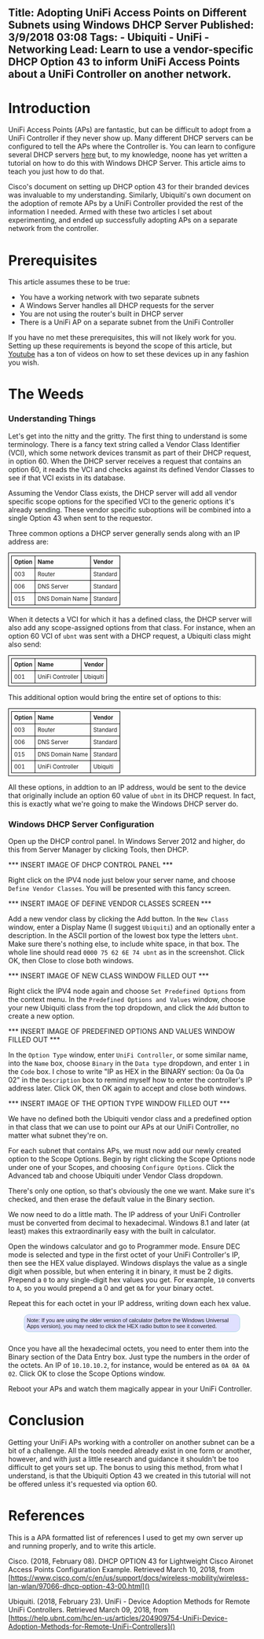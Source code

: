 Title: Adopting UniFi Access Points on Different Subnets using Windows DHCP Server
Published: 3/9/2018 03:08
Tags:
    - Ubiquiti
    - UniFi
    - Networking
Lead: Learn to use a vendor-specific DHCP Option 43 to inform UniFi Access Points about a UniFi Controller on another network.
---
<style>

table, th, td {
    border: 1px solid black;
    border-collapse: collapse;
    padding: 5px;
    text-align: left;
    font-size: .9em;
}

.note {
    margin-bottom:25px;
    margin-left:auto;
    margin-right:auto;
    border:1px solid lightblue;
    border-radius: 10px;
    background-color: #e0e0ff;
    padding: 5px;
    font-size:.8em;
    font-family: sans-serif;
    width:85%;
}
</style>

# Introduction
UniFi Access Points (APs) are fantastic, but can be difficult to adopt from a UniFi Controller if they never show up. Many different DHCP servers can be configured to tell the APs where the Controller is. You can learn to configure several DHCP servers [here][other-dhcp-stuff] but, to my knowledge, noone has yet written a tutorial on how to do this with Windows DHCP Server. This article aims to teach you just how to do that.

Cisco's document on setting up DHCP option 43 for their branded devices was invaluable to my understanding. Similarly, Ubiquiti's own document on the adoption of remote APs by a UniFi Controller provided the rest of the information I needed. Armed with these two articles I set about experimenting, and ended up successfully adopting APs on a separate network from the controller.

# Prerequisites
This article assumes these to be true:
* You have a working network with two separate subnets
* A Windows Server handles all DHCP requests for the server
* You are not using the router's built in DHCP server
* There is a UniFi AP on a separate subnet from the UniFi Controller

If you have no met these prerequisites, this will not likely work for you. Setting up these requirements is beyond the scope of this article, but [Youtube](https://youtube.com) has a ton of videos on how to set these devices up in any fashion you wish.

# The Weeds
### Understanding Things
Let's get into the nitty and the gritty. The first thing to understand is some terminology. There is a fancy text string called a Vendor Class Identifier (VCI), which some network devices transmit as part of their DHCP request, in option 60. When the DHCP server receives a request that contains an option 60, it reads the VCI and checks against its defined Vendor Classes to see if that VCI exists in its database.

Assuming the Vendor Class exists, the DHCP server will add all vendor specific scope options for the specified VCI to the generic options it's already sending. These vendor specific suboptions will be combined into a single Option 43 when sent to the requestor.

Three common options a DHCP server generally sends along with an IP address are:

<table>
    <tr>
        <th>Option</th>
        <th>Name</th>
        <th>Vendor</th>
    </tr>
    <tr>
        <td>003</td>
        <td>Router</td>
        <td>Standard</td>
    </tr>
    <tr>
        <td>006</td>
        <td>DNS Server</td>
        <td>Standard</td>
    </tr>
    <tr>
        <td>015</td>
        <td>DNS Domain Name</td>
        <td>Standard</td>
    </tr>
</table>

When it detects a VCI for which it has a defined class, the DHCP server will also add any scope-assigned options from that class. For instance, when an option 60 VCI of `ubnt` was sent with a DHCP request, a Ubiquiti class might also send:
<table>
    <tr>
        <th>Option</th>
        <th>Name</th>
        <th>Vendor</th>
    </tr>
    <tr>
        <td>001</td>
        <td>UniFi Controller</td>
        <td>Ubiquiti</td>
    </tr>
</table>

This additional option would bring the entire set of options to this:

<table>
    <tr>
        <th>Option</th>
        <th>Name</th>
        <th>Vendor</th>
    </tr>
    <tr>
        <td>003</td>
        <td>Router</td>
        <td>Standard</td>
    </tr>
    <tr>
        <td>006</td>
        <td>DNS Server</td>
        <td>Standard</td>
    </tr>
    <tr>
        <td>015</td>
        <td>DNS Domain Name</td>
        <td>Standard</td>
    </tr>
        <tr>
        <td>001</td>
        <td>UniFi Controller</td>
        <td>Ubiquiti</td>
    </tr>
</table>

All these options, in addtion to an IP address, would be sent to the device that originally include an option 60 value of `ubnt` in its DHCP request. In fact, this is exactly what we're going to make the Windows DHCP server do.

### Windows DHCP Server Configuration 
Open up the DHCP control panel. In Windows Server 2012 and higher, do this from Server Manager by clicking Tools, then DHCP.

*** INSERT IMAGE OF DHCP CONTROL PANEL ***

Right click on the IPV4 node just below your server name, and choose `Define Vendor Classes`. You will be presented with this fancy screen.

*** INSERT IMAGE OF DEFINE VENDOR CLASSES SCREEN ***

Add a new vendor class by clicking the Add button. In the `New Class` window, enter a Display Name (I suggest `Ubiquiti`) and an optionally enter a description. In the ASCII portion of the lowest box type the letters `ubnt`. Make sure there's nothing else, to include white space, in that box. The whole line should read `0000 75 62 6E 74 ubnt` as in the screenshot. Click OK, then Close to close both windows.

*** INSERT IMAGE OF NEW CLASS WINDOW FILLED OUT ***

Right click the IPV4 node again and choose `Set Predefined Options` from the context menu. In the `Predefined Options and Values` window, choose your new Ubiquiti class from the top dropdown, and click the `Add` button to create a new option.

*** INSERT IMAGE OF PREDEFINED OPTIONS AND VALUES WINDOW FILLED OUT ***

In the `Option Type` window, enter `UniFi Controller`, or some similar name, into the `Name` box, choose `Binary` in the `Data type` dropdown, and enter `1` in the `Code` box. I chose to write "IP as HEX in the BINARY section: 0a 0a 0a 02" in the `Description` box to remind myself how to enter the controller's IP address later. Click OK, then OK again to accept and close both windows.

*** INSERT IMAGE OF THE OPTION TYPE WINDOW FILLED OUT *** 

We have no defined both the Ubiquiti vendor class and a predefined option in that class that we can use to point our APs at our UniFi Controller, no matter what subnet they're on.

For each subnet that contains APs, we must now add our newly created option to the Scope Options. Begin by right clicking the Scope Options node under one of your Scopes, and choosing `Configure Options`. Click the Advanced tab and choose Ubiquiti under Vendor Class dropdown.

There's only one option, so that's obviously the one we want. Make sure it's checked, and then erase the default value in the Binary section.

We now need to do a little math. The IP address of your UniFi Controller must be converted from decimal to hexadecimal. Windows 8.1 and later (at least) makes this extraordinarily easy with the built in calculator.

Open the windows calculator and go to Programmer mode. Ensure DEC mode is selected and type in the first octet of your UniFi Controller's IP, then see the HEX value displayed. Windows displays the value as a single digit when possible, but when entering it in binary, it must be 2 digits. Prepend a `0` to any single-digit hex values you get. For example, `10` converts to `A`, so you would prepend a 0 and get `0A` for your binary octet.

Repeat this for each octet in your IP address, writing down each hex value.

<div class="note">Note: If you are using the older version of calculator (before the Windows Universal Apps version), you may need to click the HEX radio button to see it converted.</div>

Once you have all the hexadecimal octets, you need to enter them into the Binary section of the Data Entry box. Just type the numbers in the order of the octets. An IP of `10.10.10.2`, for instance, would be entered as `0A 0A 0A 02`. Click OK to close the Scope Options window.

Reboot your APs and watch them magically appear in your UniFi Controller.

# Conclusion
Getting your UniFi APs working with a controller on another subnet can be a bit of a challenge. All the tools needed already exist in one form or another, however, and with just a little research and guidance it shouldn't be too difficult to get yours set up. The bonus to using this method, from what I understand, is that the Ubiquiti Option 43 we created in this tutorial will not be offered unless it's requested via option 60.

# References
This is a APA formatted list of references I used to get my own server up and running properly, and to write this article.

Cisco. (2018, February 08). DHCP OPTION 43 for Lightweight Cisco Aironet Access Points Configuration Example. Retrieved March 10, 2018, from [https://www.cisco.com/c/en/us/support/docs/wireless-mobility/wireless-lan-wlan/97066-dhcp-option-43-00.html]()

Ubiquiti. (2018, February 23). UniFi - Device Adoption Methods for Remote UniFi Controllers. Retrieved March 09, 2018, from [https://help.ubnt.com/hc/en-us/articles/204909754-UniFi-Device-Adoption-Methods-for-Remote-UniFi-Controllers]()

[other-dhcp-stuff]: https://help.ubnt.com/hc/en-us/articles/204909754-UniFi-Device-Adoption-Methods-for-Remote-UniFi-Controllers#DHCP "Ubiquity's Adoption tutorial"